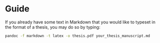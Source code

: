 # Guide

If you already have some text in Markdown that you would like to typeset
in the format of a thesis, you may do so by typing:

```bash
pandoc -f markdown -t latex -o thesis.pdf your_thesis_manuscript.md
```

